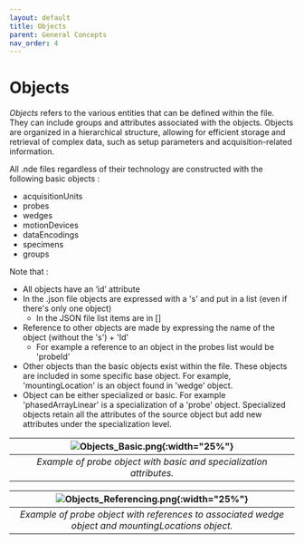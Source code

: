 ```yaml
---
layout: default
title: Objects
parent: General Concepts
nav_order: 4
---
```


# Objects

_Objects_ refers to the various entities that can be defined within the file. They can include groups and attributes associated with the objects. Objects are organized in a hierarchical structure, allowing for efficient storage and retrieval of complex data, such as setup parameters and acquisition-related information.

All .nde files regardless of their technology are constructed with the following basic objects : 
- acquisitionUnits
- probes
- wedges
- motionDevices
- dataEncodings
- specimens
- groups

Note that : 
- All objects have an ‘id’ attribute
- In the .json file objects are expressed with a 's' and put in a list (even if there's only one object)
    - In the JSON file list items are in []
- Reference to other objects are made by expressing the name of the object (without the 's') + 'Id' 
    - For example a reference to an object in the probes list would be 'probeId'
- Other objects than the basic objects exist within the file. These objects are included in some specific base object. For example, 'mountingLocation' is an object found in 'wedge' object.
- Object can be either specialized or basic. For example 'phasedArrayLinear' is a specialization of a 'probe' object. Specialized objects retain all the attributes of the source object but add new attributes under the specialization level.

| ![Objects_Basic.png](/NDE_Open_File_Format/assets/images/general-concepts/Objects_Basic.png){:width="25%"} |
|:---------------------------------------------------------------------------------------------------------------------:|
| *Example of probe object with basic and specialization attributes.*

| ![Objects_Referencing.png](/NDE_Open_File_Format/assets/images/general-concepts/Objects_Referencing.png){:width="25%"} |
|:---------------------------------------------------------------------------------------------------------------------:|
| *Example of probe object with references to associated wedge object and mountingLocations object.*    
